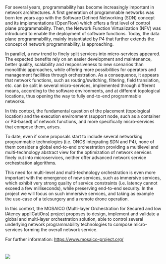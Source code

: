 

For several years, programmability has become increasingly important in network architectures. A first generation of programmable networks was born ten years ago with the Software Defined Networking (SDN) concept and its implementations (OpenFlow) which offers a first level of control plane programmability. Then, the Network Function Virtualization (NFV) was introduced to enable the deployment of software functions. Today, the data plane programmability, mainly instantiated by P4 that further extends the concept of network programmability, is approaching.

In parallel, a new trend to finely split services into micro-services appeared. The expected benefits rely on an easier development and maintenance, better quality, scalability and responsiveness to new scenarios than monolithic approaches, while offering more possibilities for operators and management facilities through orchestration.
As a consequence, it appears that network functions, such as routing/switching, filtering, field translation, etc. can be split in several micro-services, implemented through different means, according to the software environments, and at different topological locations, thus opening the way to fully end-to-end programmable networks.

In this context, the fundamental question of the placement (topological location) and the execution environment (support node, such as a container or P4-based) of network functions, and more specifically micro-services that compose them, arises.

To date, even if some proposals start to include several networking programmable technologies (i.e. ONOS integrating SDN and P4), none of them consider a global end-to-end orchestration providing a multilevel and multi-technology abstract view for the optimization of network services finely cut into microservices, neither offer advanced network service orchestration algorithms.

This need for multi-level and multi-technology orchestration is even more important with the emergence of new services, such as immersive services, which exhibit very strong quality of service constraints (i.e. latency cannot exceed a few milliseconds), while preserving end-to-end security. In the project we will focus on such immersive services, and taking as example the use-case of a telesurgery and a remote drone operation.

In this context, the MOSAICO (Multi-layer Orchestration for Secured and low lAtency applICatiOns) project proposes to design, implement and validate a global and multi-layer orchestration solution, able to control several underlying network programmability technologies to compose micro-services forming the overall network service.

For further information: https://www.mosaico-project.org/

#
![](https://komarev.com/ghpvc/?username=mosaico-anr&style=flat-square&label=Page+Views)
